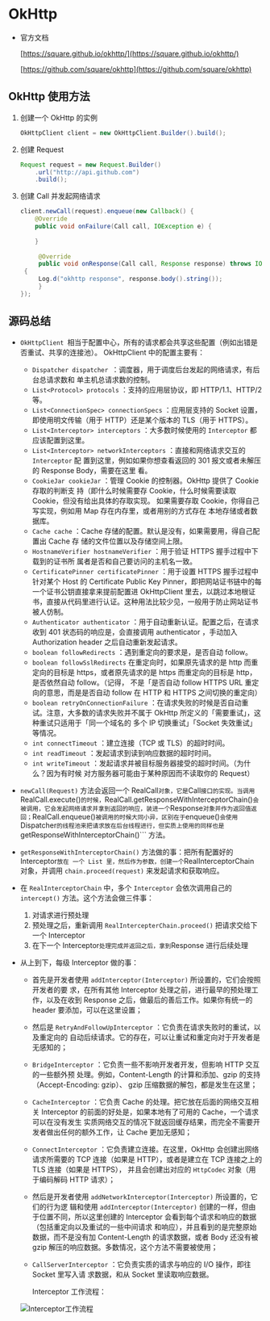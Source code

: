 # OkHttp

* 官方文档

  [https://square.github.io/okhttp/](https://square.github.io/okhttp/)

  [https://github.com/square/okhttp](https://github.com/square/okhttp)

## OkHttp 使用方法

1. 创建一个 OkHttp 的实例

   ```java
   OkHttpClient client = new OkHttpClient.Builder().build();
   ```

2. 创建 Request

   ```java
   Request request = new Request.Builder()
       .url("http://api.github.com")
       .build();
   ```

3. 创建 Call 并发起网络请求

   ```java
   client.newCall(request).enqueue(new Callback() {
       @Override
       public void onFailure(Call call, IOException e) {
           
       }
       
    	@Override
    	public void onResponse(Call call, Response response) throws IOException
   	{
   		Log.d("okhttp response", response.body().string());
    	}
   });
   ```

## 源码总结

* ```OkHttpClient ```相当于配置中⼼，所有的请求都会共享这些配置（例如出错是否重试、共享的连接池）。 OkHttpClient 中的配置主要有：
  * ```Dispatcher dispatcher ```：调度器，⽤于调度后台发起的⽹络请求，有后台总请求数和 单主机总请求数的控制。 
  * ```List<Protocol> protocols``` ：⽀持的应⽤层协议，即 HTTP/1.1、HTTP/2 等。
  *  ```List<ConnectionSpec> connectionSpecs``` ：应⽤层⽀持的 Socket 设置，即使⽤明⽂传输（⽤于 HTTP）还是某个版本的 TLS（⽤于 HTTPS）。 
  * ```List<Interceptor> interceptors``` ：⼤多数时候使⽤的 ```Interceptor``` 都应该配置到这里。
  * ```List<Interceptor> networkInterceptors``` ：直接和⽹络请求交互的 ```Interceptor``` 配 置到这⾥，例如如果你想查看返回的 301 报⽂或者未解压的 Response Body，需要在这⾥ 看。 
  * ```CookieJar cookieJar``` ：管理 Cookie 的控制器。OkHttp 提供了 Cookie 存取的判断⽀ 持（即什么时候需要存 Cookie，什么时候需要读取 Cookie，但没有给出具体的存取实现。 如果需要存取 Cookie，你得⾃⼰写实现，例如⽤ Map 存在内存⾥，或者⽤别的⽅式存在 本地存储或者数据库。 
  * ```Cache cache``` ：Cache 存储的配置。默认是没有，如果需要⽤，得⾃⼰配置出 Cache 存 储的⽂件位置以及存储空间上限。 
  * ```HostnameVerifier hostnameVerifier``` ：⽤于验证 HTTPS 握⼿过程中下载到的证书所 属者是否和⾃⼰要访问的主机名⼀致。 
  * ```CertificatePinner certificatePinner``` ：⽤于设置 HTTPS 握⼿过程中针对某个 Host 的 Certificate Public Key Pinner，即把⽹站证书链中的每⼀个证书公钥直接拿来提前配置进 OkHttpClient ⾥去，以跳过本地根证书，直接从代码⾥进⾏认证。这种⽤法⽐较少⻅，⼀般⽤于防⽌⽹站证书被⼈仿制。 
  * ```Authenticator authenticator``` ：⽤于⾃动重新认证。配置之后，在请求收到 401 状态码的响应是，会直接调⽤ authenticator ，⼿动加⼊ Authorization header 之后⾃动重新发起请求。
  *  ```boolean followRedirects``` ：遇到重定向的要求是，是否⾃动 follow。 
  * ```boolean followSslRedirects``` 在重定向时，如果原先请求的是 http ⽽重定向的⽬标是 https，或者原先请求的是 https ⽽重定向的⽬标是 http，是否依然⾃动 follow。（记得， 不是「是否⾃动 follow HTTPS URL 重定向的意思，⽽是是否⾃动 follow 在 HTTP 和 HTTPS 之间切换的重定向） 
  * ```boolean retryOnConnectionFailure``` ：在请求失败的时候是否⾃动重试。注意，⼤多数的请求失败并不属于 OkHttp 所定义的「需要重试」，这种重试只适⽤于「同⼀个域名的 多个 IP 切换重试」「Socket 失效重试」等情况。
  * ```int connectTimeout``` ：建⽴连接（TCP 或 TLS）的超时时间。 
  * ```int readTimeout``` ：发起请求到读到响应数据的超时时间。 
  * ```int writeTimeout``` ：发起请求并被⽬标服务器接受的超时时间。（为什么？因为有时候 对⽅服务器可能由于某种原因⽽不读取你的 Request）
* ```newCall(Request)``` ⽅法会返回⼀个 RealCall``` 对象，它是 ```Call``` 接⼝的实现。当调⽤ ```RealCall.execute()``` 的时候， ```RealCall.getResponseWithInterceptorChain()``` 会被调⽤，它会发起⽹络请求并拿到返回的响应，装进⼀个 ```Response``` 对象并作为返回值返回； ```RealCall.enqueue()``` 被调⽤的时候⼤同⼩异，区别在于 ```enqueue()``` 会使⽤ ```Dispatcher``` 的线程池来把请求放在后台线程进⾏，但实质上使⽤的同样也是 ```getResponseWithInterceptorChain()``` ⽅法。
* ```getResponseWithInterceptorChain()``` ⽅法做的事：把所有配置好的 Interceptor``` 放在 ⼀个 List ⾥，然后作为参数，创建⼀个 ```RealInterceptorChain 对象，并调⽤ ```chain.proceed(request)``` 来发起请求和获取响应。
* 在 ```RealInterceptorChain``` 中，多个 ```Interceptor``` 会依次调⽤⾃⼰的 ```intercept()``` ⽅法。这个⽅法会做三件事：
  1. 对请求进⾏预处理 
  2. 预处理之后，重新调⽤ ```RealIntercepterChain.proceed()``` 把请求交给下⼀个 Interceptor 
  3.  在下⼀个 Interceptor``` 处理完成并返回之后，拿到 ```Response 进⾏后续处理
* 从上到下，每级 Interceptor 做的事：
  * ⾸先是开发者使⽤ ```addInterceptor(Interceptor)``` 所设置的，它们会按照开发者的要 求，在所有其他 Interceptor 处理之前，进⾏最早的预处理⼯作，以及在收到 Response 之后，做最后的善后⼯作。如果你有统⼀的 header 要添加，可以在这⾥设置；

  * 然后是 ```RetryAndFollowUpInterceptor``` ：它负责在请求失败时的重试，以及重定向的 ⾃动后续请求。它的存在，可以让重试和重定向对于开发者是⽆感知的；

  * ```BridgeInterceptor``` ：它负责⼀些不影响开发者开发，但影响 HTTP 交互的⼀些额外预 处理。例如，Content-Length 的计算和添加、gzip 的⽀持（Accept-Encoding: gzip）、 gzip 压缩数据的解包，都是发⽣在这⾥；

  * ```CacheInterceptor``` ：它负责 Cache 的处理。把它放在后⾯的⽹络交互相关 Interceptor 的前⾯的好处是，如果本地有了可⽤的 Cache，⼀个请求可以在没有发⽣ 实质⽹络交互的情况下就返回缓存结果，⽽完全不需要开发者做出任何的额外⼯作，让 Cache 更加⽆感知；

  * ```ConnectInterceptor``` ：它负责建⽴连接。在这⾥，OkHttp 会创建出⽹络请求所需要的 TCP 连接（如果是 HTTP），或者是建⽴在 TCP 连接之上的 TLS 连接（如果是 HTTPS）， 并且会创建出对应的 ```HttpCodec``` 对象（⽤于编码解码 HTTP 请求）；

  * 然后是开发者使⽤ ```addNetworkInterceptor(Interceptor)``` 所设置的，它们的⾏为逻 辑和使⽤ ```addInterceptor(Interceptor)``` 创建的⼀样，但由于位置不同，所以这⾥创建的 Interceptor 会看到每个请求和响应的数据（包括重定向以及重试的⼀些中间请求 和响应），并且看到的是完整原始数据，⽽不是没有加 Content-Length 的请求数据，或者 Body 还没有被 gzip 解压的响应数据。多数情况，这个⽅法不需要被使⽤；

  * ```CallServerInterceptor``` ：它负责实质的请求与响应的 I/O 操作，即往 Socket ⾥写⼊请 求数据，和从 Socket ⾥读取响应数据。

    Interceptor 工作流程：

  ![Interceptor工作流程](https://dingyx.oss-cn-shenzhen.aliyuncs.com/picgo/Interceptor工作流程.png)


